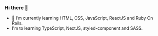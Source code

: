 ### Hi there 👋



- 🌱 I’m currently learning HTML, CSS, JavaScript, ReactJS and Ruby On Rails.
- I'm to learning TypeScript, NextJS, styled-component and SASS.
